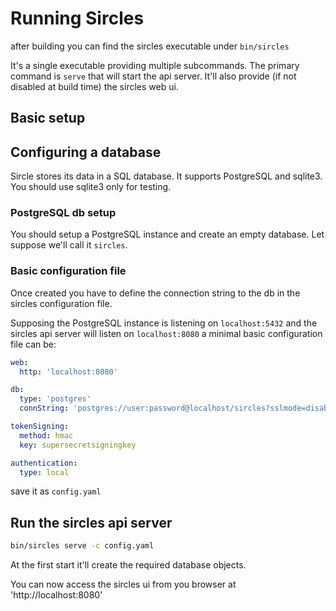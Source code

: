 # Running Sircles

after building you can find the sircles executable under `bin/sircles`

It's a single executable providing multiple subcommands.
The primary command is `serve` that will start the api server. It'll also provide (if not disabled at build time) the sircles web ui.

## Basic setup

## Configuring a database

Sircle stores its data in a SQL database. It supports PostgreSQL and sqlite3. You should use sqlite3 only for testing.

### PostgreSQL db setup

You should setup a PostgreSQL instance and create an empty database. Let suppose we'll call it `sircles`.

### Basic configuration file

Once created you have to define the connection string to the db in the sircles configuration file.

Supposing the PostgreSQL instance is listening on `localhost:5432` and the sircles api server will listen on `localhost:8080` a minimal basic configuration file can be:

``` yaml
web:
  http: 'localhost:8080'

db:
  type: 'postgres'
  connString: 'postgres://user:password@localhost/sircles?sslmode=disable'

tokenSigning:
  method: hmac
  key: supersecretsigningkey

authentication:
  type: local

```

save it as `config.yaml`


## Run the sircles api server

``` bash
bin/sircles serve -c config.yaml
```

At the first start it'll create the required database objects.

You can now access the sircles ui from you browser at 'http://localhost:8080'
